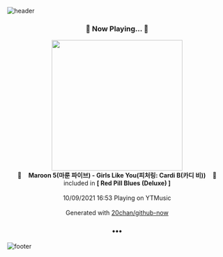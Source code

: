 ![header](https://capsule-render.vercel.app/api?type=wave&height=170&section=header&text=Hi.%20I'm%20SHIFT&fontColor=090707&fontAlignX=45&fontAlignY=65&fontSize=100)

<h3 align="center">🎵 Now Playing... 🎵</h3>
<p align="center">
  <a href="https://music.youtube.com/watch?v=XDbW5bXrm7I">
    <img width="300" src="https://lh3.googleusercontent.com/ukH2eUwVN4dgJR_xTGjFuPUp0NkLnUINgEBHDGglldxDEor4GAXiC_Ssln8x6-BBsnjsu-hH149u_ao">
  </a>
  <br>
  🎵&nbsp&nbsp&nbsp <b>Maroon 5(마룬 파이브) - Girls Like You(피처링: Cardi B(카디 비))</b> &nbsp&nbsp&nbsp🎵
  <br>
  included in <b>[ Red Pill Blues (Deluxe) ]</b>
  
  <br />
  <br />
  10/09/2021 16:53 Playing on YTMusic
  <br />
  <br />
  Generated with <a href="https://github.com/20chan/github-now">20chan/github-now</a>
</p>

<h3 align="center">•••</h3>

![footer](https://capsule-render.vercel.app/api?type=wave&height=150&section=footer)
